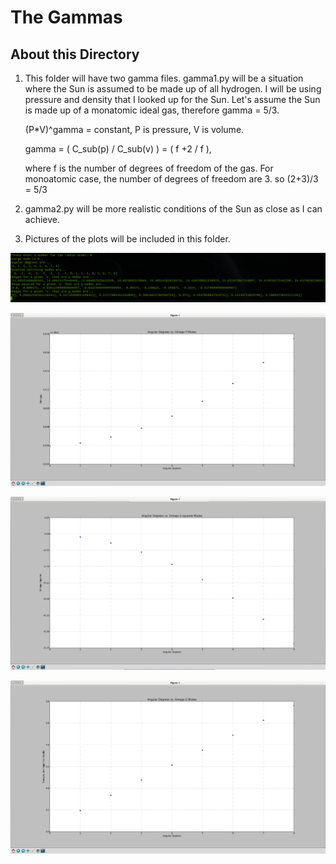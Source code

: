 The Gammas
==========

About this Directory
--------------------

1.  This folder will have two gamma files.  gamma1.py will be a situation where
    the Sun is assumed to be made up of all hydrogen.  I will be using pressure
    and density that I looked up for the Sun.  Let's assume the Sun is made up
    of a monatomic ideal gas, therefore gamma = 5/3.

    (P*V)^gamma = constant, P is pressure, V is volume.

    gamma = ( C_sub(p) / C_sub(v) ) = ( f +2 / f ),

    where f is the number of degrees of freedom of the gas. For monoatomic case,
    the number of degrees of freedom are 3. so (2+3)/3 = 5/3

2.  gamma2.py will be more realistic conditions of the Sun as close as I can
    achieve.

3.  Pictures of the plots will be included in this folder.

![alt text](https://github.com/jaylenw/helioseismology/blob/master/omegas/Screenshot1.png "Inputting and Outputting info")

![alt text](https://github.com/jaylenw/helioseismology/blob/master/omegas/Screenshot2.png "Plotting P Modes")

![alt text](https://github.com/jaylenw/helioseismology/blob/master/omegas/Screenshot3.png "Plotting G Modes Squared")

![alt text](https://github.com/jaylenw/helioseismology/blob/master/omegas/Screenshot4.png "Plotting G Modes imaginary Components")
